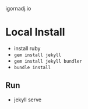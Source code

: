 igornadj.io


# Local Install

- install ruby
- `gem install jekyll`
- `gem install jekyll bundler`
- `bundle install`

## Run

- jekyll serve
